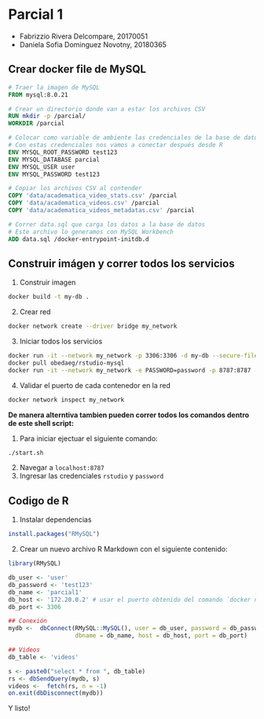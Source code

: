 # Parcial 1
- Fabrizzio Rivera Delcompare, 20170051
- Daniela Sofia Dominguez Novotny, 20180365
## Crear docker file de MySQL
```Dockerfile
# Traer la imagen de MySQL
FROM mysql:8.0.21

# Crear un directorio donde van a estar los archivos CSV
RUN mkdir -p /parcial/
WORKDIR /parcial

# Colocar como variable de ambiente las credenciales de la base de datos
# Con estas credenciales nos vamos a conectar después desde R
ENV MYSQL_ROOT_PASSWORD test123
ENV MYSQL_DATABASE parcial
ENV MYSQL_USER user
ENV MYSQL_PASSWORD test123

# Copiar los archivos CSV al contender
COPY 'data/academatica_video_stats.csv' /parcial
COPY 'data/academatica_videos.csv' /parcial
COPY 'data/academatica_videos_metadatas.csv' /parcial

# Correr data.sql que carga los datos a la base de datos
# Este archivo lo generamos con MySQL Workbench
ADD data.sql /docker-entrypoint-initdb.d
```

## Construir imágen y correr todos los servicios
1. Construir imagen
```bash
docker build -t my-db .
```
2. Crear red
```bash
docker network create --driver bridge my_network
```
3. Iniciar todos los servicios
```bash
docker run -it --network my_network -p 3306:3306 -d my-db --secure-file-priv=/parcial1
docker pull obedaeg/rstudio-mysql
docker run -it --network my_network -e PASSWORD=password -p 8787:8787 -d obedaeg/rstudio-mysql
```
4. Validar el puerto de cada contenedor en la red
```bash
docker network inspect my_network
```

**De manera alterntiva tambien pueden correr todos los comandos dentro de este shell script:**
1. Para iniciar ejectuar el siguiente comando:
```bash
./start.sh
```
2. Navegar a `localhost:8787`
3. Ingresar las credenciales `rstudio` y `password`

## Codigo de R
1. Instalar dependencias
```r
install.packages("RMySQL")
```

2. Crear un nuevo archivo R Markdown con el siguiente contenido:
```r
library(RMySQL)

db_user <- 'user'
db_password <- 'test123'
db_name <- 'parcial1'
db_host <- '172.20.0.2' # usar el puerto obtenido del comando `docker network inspect my_network`
db_port <- 3306

## Conexión
mydb <-  dbConnect(RMySQL::MySQL(), user = db_user, password = db_password,
                   dbname = db_name, host = db_host, port = db_port)

## Videos
db_table <- 'videos'

s <- paste0("select * from ", db_table)
rs <- dbSendQuery(mydb, s)
videos <-  fetch(rs, n = -1)
on.exit(dbDisconnect(mydb))
```

Y listo!